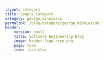 ```yaml
---
layout: category
title: Sample Category
category: george_mihaiescu
permalink: /blog/category/george_mihaiescub
header: 
    version: small
    title: Software Engineering Blog
    image: header-logo-crop.png
    page: team
    icon: icon-blog
---
```

